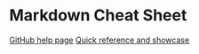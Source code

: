 # Markdown Cheat Sheet

[GitHub help page](https://help.github.com/categories/writing-on-github/)
[Quick reference and showcase](https://github.com/adam-p/markdown-here/wiki/Markdown-Cheatsheet)
